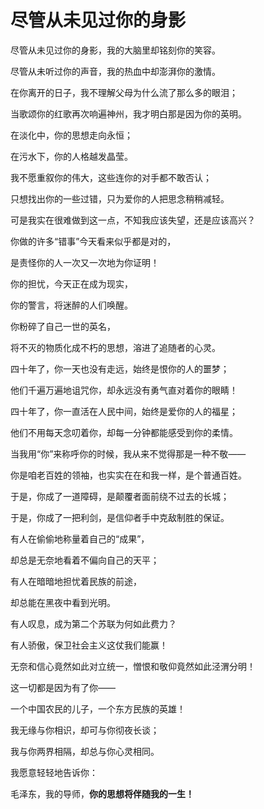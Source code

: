 # 尽管从未见过你的身影


尽管从未见过你的身影，我的大脑里却铭刻你的笑容。

尽管从未听过你的声音，我的热血中却澎湃你的激情。

在你离开的日子，我不理解父母为什么流了那么多的眼泪；

当歌颂你的红歌再次响遍神州，我才明白那是因为你的英明。

在淡化中，你的思想走向永恒；

在污水下，你的人格越发晶莹。

我不愿重叙你的伟大，这些连你的对手都不敢否认；

只想找出你的一些过错，只为爱你的人把思念稍稍减轻。

可是我实在很难做到这一点，不知我应该失望，还是应该高兴？

你做的许多“错事”今天看来似乎都是对的，

是责怪你的人一次又一次地为你证明！

你的担忧，今天正在成为现实，

你的警言，将迷醉的人们唤醒。

你粉碎了自己一世的英名，

将不灭的物质化成不朽的思想，溶进了追随者的心灵。

四十年了，你一天也没有走远，始终是恨你的人的噩梦；

他们千遍万遍地诅咒你，却永远没有勇气直对着你的眼睛！

四十年了，你一直活在人民中间，始终是爱你的人的福星；

他们不用每天念叨着你，却每一分钟都能感受到你的柔情。

当我用“你”来称呼你的时候，我从来不觉得那是一种不敬——

你是咱老百姓的领袖，也实实在在和我一样，是个普通百姓。

于是，你成了一道障碍，是颠覆者面前绕不过去的长城；

于是，你成了一把利剑，是信仰者手中克敌制胜的保证。

有人在偷偷地称量着自己的“成果”，

却总是无奈地看着不偏向自己的天平；

有人在暗暗地担忧着民族的前途，

却总能在黑夜中看到光明。

有人叹息，成为第二个苏联为何如此费力？

有人骄傲，保卫社会主义这仗我们能赢！

无奈和信心竟然如此对立统一，憎恨和敬仰竟然如此泾渭分明！

这一切都是因为有了你——

一个中国农民的儿子，一个东方民族的英雄！

我无缘与你相识，却可与你彻夜长谈；

我与你两界相隔，却总与你心灵相同。

我愿意轻轻地告诉你：

毛泽东，我的导师，**你的思想将伴随我的一生！**
